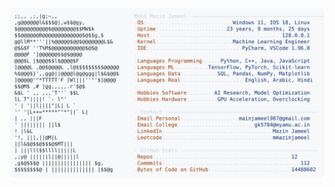 <picture>
  <source srcset="https://raw.githubusercontent.com/mmazinjameel/mmazinjameel/main/dark_mode.svg?v=1756570231" media="(prefers-color-scheme: dark)">
  <img src="https://raw.githubusercontent.com/mmazinjameel/mmazinjameel/main/light_mode.svg?v=1756570231">
</picture>
